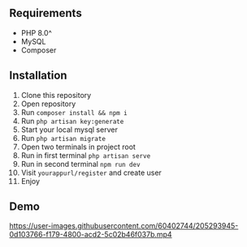 ## Requirements

-   PHP 8.0^
-   MySQL
-   Composer

## Installation

1. Clone this repository
2. Open repository
3. Run `composer install && npm i`
4. Run `php artisan key:generate`
5. Start your local mysql server
6. Run `php artisan migrate`
7. Open two terminals in project root
8. Run in first terminal `php artisan serve`
9. Run in second terminal `npm run dev`
10. Visit `yourappurl/register` and create user
11. Enjoy

## Demo




https://user-images.githubusercontent.com/60402744/205293945-0d103766-f179-4800-acd2-5c02b46f037b.mp4
